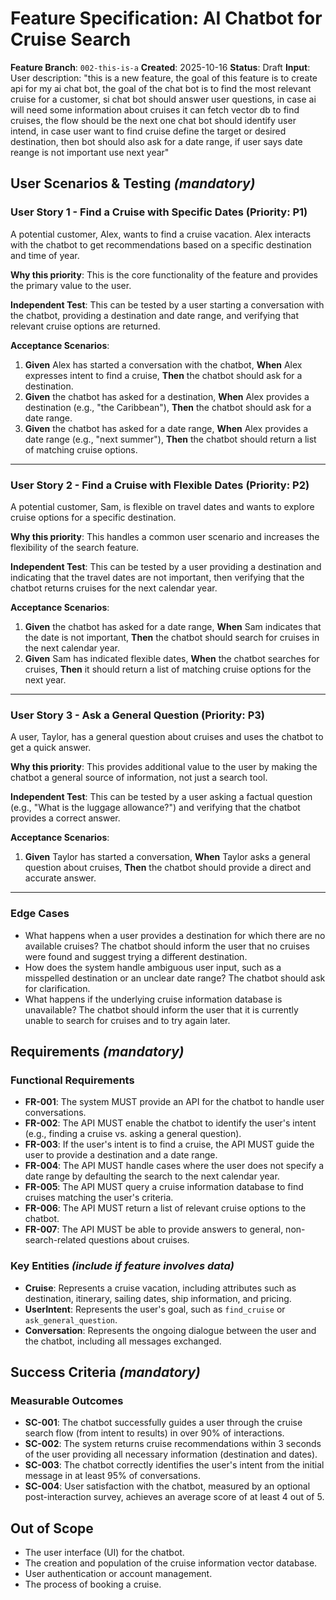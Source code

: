 # Feature Specification: AI Chatbot for Cruise Search

**Feature Branch**: `002-this-is-a`
**Created**: 2025-10-16
**Status**: Draft
**Input**: User description: "this is a new feature, the goal of this feature is to create api for my ai chat bot, the goal of the chat bot is to find the most relevant cruise for a customer, si chat bot should answer user questions, in case ai will need some information about cruises it can fetch vector db to find cruises, the flow should be the next one chat bot should identify user intend, in case user want to find cruise define the target or desired destination, then bot should also ask for a date range, if user says date reange is not important use next year"

## User Scenarios & Testing *(mandatory)*

### User Story 1 - Find a Cruise with Specific Dates (Priority: P1)

A potential customer, Alex, wants to find a cruise vacation. Alex interacts with the chatbot to get recommendations based on a specific destination and time of year.

**Why this priority**: This is the core functionality of the feature and provides the primary value to the user.

**Independent Test**: This can be tested by a user starting a conversation with the chatbot, providing a destination and date range, and verifying that relevant cruise options are returned.

**Acceptance Scenarios**:

1.  **Given** Alex has started a conversation with the chatbot, **When** Alex expresses intent to find a cruise, **Then** the chatbot should ask for a destination.
2.  **Given** the chatbot has asked for a destination, **When** Alex provides a destination (e.g., "the Caribbean"), **Then** the chatbot should ask for a date range.
3.  **Given** the chatbot has asked for a date range, **When** Alex provides a date range (e.g., "next summer"), **Then** the chatbot should return a list of matching cruise options.

---

### User Story 2 - Find a Cruise with Flexible Dates (Priority: P2)

A potential customer, Sam, is flexible on travel dates and wants to explore cruise options for a specific destination.

**Why this priority**: This handles a common user scenario and increases the flexibility of the search feature.

**Independent Test**: This can be tested by a user providing a destination and indicating that the travel dates are not important, then verifying that the chatbot returns cruises for the next calendar year.

**Acceptance Scenarios**:

1.  **Given** the chatbot has asked for a date range, **When** Sam indicates that the date is not important, **Then** the chatbot should search for cruises in the next calendar year.
2.  **Given** Sam has indicated flexible dates, **When** the chatbot searches for cruises, **Then** it should return a list of matching cruise options for the next year.

---

### User Story 3 - Ask a General Question (Priority: P3)

A user, Taylor, has a general question about cruises and uses the chatbot to get a quick answer.

**Why this priority**: This provides additional value to the user by making the chatbot a general source of information, not just a search tool.

**Independent Test**: This can be tested by a user asking a factual question (e.g., "What is the luggage allowance?") and verifying that the chatbot provides a correct answer.

**Acceptance Scenarios**:

1.  **Given** Taylor has started a conversation, **When** Taylor asks a general question about cruises, **Then** the chatbot should provide a direct and accurate answer.

---

### Edge Cases

-   What happens when a user provides a destination for which there are no available cruises? The chatbot should inform the user that no cruises were found and suggest trying a different destination.
-   How does the system handle ambiguous user input, such as a misspelled destination or an unclear date range? The chatbot should ask for clarification.
-   What happens if the underlying cruise information database is unavailable? The chatbot should inform the user that it is currently unable to search for cruises and to try again later.

## Requirements *(mandatory)*

### Functional Requirements

-   **FR-001**: The system MUST provide an API for the chatbot to handle user conversations.
-   **FR-002**: The API MUST enable the chatbot to identify the user's intent (e.g., finding a cruise vs. asking a general question).
-   **FR-003**: If the user's intent is to find a cruise, the API MUST guide the user to provide a destination and a date range.
-   **FR-004**: The API MUST handle cases where the user does not specify a date range by defaulting the search to the next calendar year.
-   **FR-005**: The API MUST query a cruise information database to find cruises matching the user's criteria.
-   **FR-006**: The API MUST return a list of relevant cruise options to the chatbot.
-   **FR-007**: The API MUST be able to provide answers to general, non-search-related questions about cruises.

### Key Entities *(include if feature involves data)*

-   **Cruise**: Represents a cruise vacation, including attributes such as destination, itinerary, sailing dates, ship information, and pricing.
-   **UserIntent**: Represents the user's goal, such as `find_cruise` or `ask_general_question`.
-   **Conversation**: Represents the ongoing dialogue between the user and the chatbot, including all messages exchanged.

## Success Criteria *(mandatory)*

### Measurable Outcomes

-   **SC-001**: The chatbot successfully guides a user through the cruise search flow (from intent to results) in over 90% of interactions.
-   **SC-002**: The system returns cruise recommendations within 3 seconds of the user providing all necessary information (destination and dates).
-   **SC-003**: The chatbot correctly identifies the user's intent from the initial message in at least 95% of conversations.
-   **SC-004**: User satisfaction with the chatbot, measured by an optional post-interaction survey, achieves an average score of at least 4 out of 5.

## Out of Scope

- The user interface (UI) for the chatbot.
- The creation and population of the cruise information vector database.
- User authentication or account management.
- The process of booking a cruise.